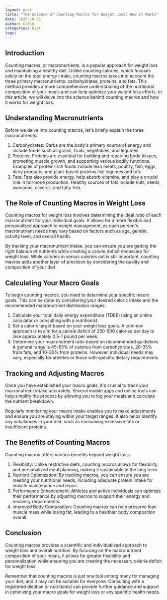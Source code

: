 ```yaml
---
layout: post
title: "The Science of Counting Macros for Weight Loss: How It Works"
date: 2023-10-25
author: Colin
categories: Diet
tags: 
---
```


## Introduction

Counting macros, or macronutrients, is a popular approach for weight loss and maintaining a healthy diet. Unlike counting calories, which focuses solely on the total energy intake, counting macros takes into account the three primary macronutrients: carbohydrates, proteins, and fats. This method provides a more comprehensive understanding of the nutritional composition of your meals and can help optimize your weight loss efforts. In this article, we will delve into the science behind counting macros and how it works for weight loss.

## Understanding Macronutrients

Before we delve into counting macros, let's briefly explain the three macronutrients:

1. Carbohydrates: Carbs are the body's primary source of energy and include foods such as grains, fruits, vegetables, and legumes.
2. Proteins: Proteins are essential for building and repairing body tissues, promoting muscle growth, and supporting various bodily functions. Examples of protein-rich foods include lean meats, poultry, fish, eggs, dairy products, and plant-based proteins like legumes and tofu.
3. Fats: Fats also provide energy, help absorb vitamins, and play a crucial role in hormone production. Healthy sources of fats include nuts, seeds, avocados, olive oil, and fatty fish.

## The Role of Counting Macros in Weight Loss

Counting macros for weight loss involves determining the ideal ratio of each macronutrient for your individual goals. It allows for a more flexible and personalized approach to weight management, as each person's macronutrient needs may vary based on factors such as age, gender, activity level, and overall health.

By tracking your macronutrient intake, you can ensure you are getting the right balance of nutrients while creating a calorie deficit necessary for weight loss. While calories in versus calories out is still important, counting macros adds another layer of precision by considering the quality and composition of your diet.

## Calculating Your Macro Goals

To begin counting macros, you need to determine your specific macro goals. This can be done by considering your desired caloric intake and the recommended macronutrient distribution ranges.

1. Calculate your total daily energy expenditure (TDEE) using an online calculator or consulting with a nutritionist.
2. Set a calorie target based on your weight loss goals. A common approach is to aim for a calorie deficit of 250-500 calories per day to lose approximately 0.5-1 pound per week.
3. Determine your macronutrient ratio based on recommended guidelines. A general range is 45-65% of calories from carbohydrates, 20-35% from fats, and 10-35% from proteins. However, individual needs may vary, especially for athletes or those with specific dietary requirements.

## Tracking and Adjusting Macros

Once you have established your macro goals, it's crucial to track your macronutrient intake accurately. Several mobile apps and online tools can help simplify the process by allowing you to log your meals and calculate the nutrient breakdown.

Regularly monitoring your macro intake enables you to make adjustments and ensure you are staying within your target ranges. It also helps identify any imbalances in your diet, such as consuming excessive fats or insufficient proteins.

## The Benefits of Counting Macros

Counting macros offers various benefits beyond weight loss:

1. Flexibility: Unlike restrictive diets, counting macros allows for flexibility and personalized meal planning, making it sustainable in the long term.
2. Nutrient Optimization: By tracking macros, you can ensure you are meeting your nutritional needs, including adequate protein intake for muscle maintenance and repair.
3. Performance Enhancement: Athletes and active individuals can optimize their performance by adjusting macros to support their energy and recovery requirements.
4. Improved Body Composition: Counting macros can help preserve lean muscle mass while losing fat, leading to a healthier body composition overall.

## Conclusion

Counting macros provides a scientific and individualized approach to weight loss and overall nutrition. By focusing on the macronutrient composition of your meals, it allows for greater flexibility and personalization while ensuring you are creating the necessary calorie deficit for weight loss.

Remember that counting macros is just one tool among many for managing your diet, and it may not be suitable for everyone. Consulting with a registered dietitian or nutritionist can provide further guidance and support in optimizing your macro goals for weight loss or any specific health needs.